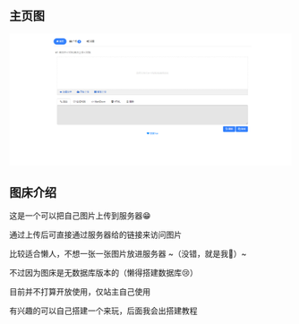 ## 主页图
![](../../img/tc/tc.png)

## 图床介绍

这是一个可以把自己图片上传到服务器😁

通过上传后可直接通过服务器给的链接来访问图片

比较适合懒人，不想一张一张图片放进服务器 ~（没错，就是我🤪）~

不过因为图床是无数据库版本的（懒得搭建数据库😢）

目前并不打算开放使用，仅站主自己使用

有兴趣的可以自己搭建一个来玩，后面我会出搭建教程

